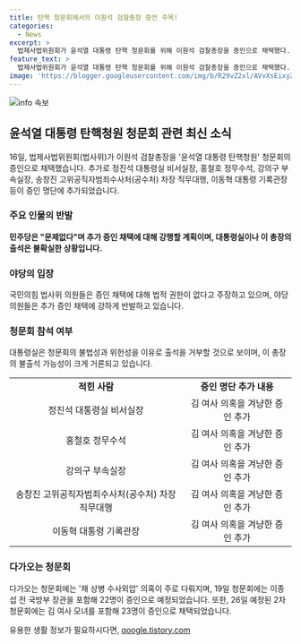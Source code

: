 ```yaml
---
title: 탄핵 청문회에서의 이원석 검찰총장 증언 주목!
categories:
  - News
excerpt: >
  법제사법위원회가 윤석열 대통령 탄핵 청문회를 위해 이원석 검찰총장을 증인으로 채택했다. 추가로 정진석 대통령실장, 홍철호 정무수석, 강의구 부속실장, 송창진 공수처 차장 직무대행, 이동혁 대통령 기록관장 등 6명도 추가 증인 명단에 올라갔다. 이들은 김건희 여사 의혹과 도이치모터스 주가조작 사건 등을 겨냥한 것으로 알려졌으며, 이에 대해 야당은 강하게 반발하고 있다. 대검찰청으로 출근한 이원석 총장은 출석 가능성이 낮은 상황이다. 19일에는 이종섭 전 국방부 장관을 포함해 22명, 26일에는 김 여사 모녀를 포함해 23명이 증인으로 예정돼 있지만, 대통령실과 이 총장은 출석하지 않을 것으로 전망된다.
feature_text: >
  법제사법위원회가 윤석열 대통령 탄핵 청문회를 위해 이원석 검찰총장을 증인으로 채택했다. 추가로 정진석 대통령실장, 홍철호 정무수석, 강의구 부속실장, 송창진 공수처 차장 직무대행, 이동혁 대통령 기록관장 등 6명도 추가 증인 명단에 올라갔다. 이들은 김건희 여사 의혹과 도이치모터스 주가조작 사건 등을 겨냥한 것으로 알려졌으며, 이에 대해 야당은 강하게 반발하고 있다. 대검찰청으로 출근한 이원석 총장은 출석 가능성이 낮은 상황이다. 19일에는 이종섭 전 국방부 장관을 포함해 22명, 26일에는 김 여사 모녀를 포함해 23명이 증인으로 예정돼 있지만, 대통령실과 이 총장은 출석하지 않을 것으로 전망된다.
image: 'https://blogger.googleusercontent.com/img/b/R29vZ2xl/AVvXsEixyZcFfHzMRdzZMjFBmAUKJYCLCGyLL1o632UiGVXcaFdKo_bkvkuCioo0uUKlGfBVcT3P84aROyZIXSBEx3Aw5nCQ3pTgDom1WDC4m8eifvWiAmWEEVb4x6G_l8C0QH225ldMjyaFvpxGEBGNO37VmDTDMHGhJPq73UglMfDca1-0aw/s1600/blogspot.png'
---
```


<p><img src="https://blogger.googleusercontent.com/img/b/R29vZ2xl/AVvXsEixyZcFfHzMRdzZMjFBmAUKJYCLCGyLL1o632UiGVXcaFdKo_bkvkuCioo0uUKlGfBVcT3P84aROyZIXSBEx3Aw5nCQ3pTgDom1WDC4m8eifvWiAmWEEVb4x6G_l8C0QH225ldMjyaFvpxGEBGNO37VmDTDMHGhJPq73UglMfDca1-0aw/s1600/blogspot.png" alt="info 속보" /></p>

<h2 data-ke-size="size26">윤석열 대통령 탄핵청원 청문회 관련 최신 소식</h2>

<p data-ke-size="size16">16일, 법제사법위원회(법사위)가 이원석 검찰총장을 '윤석열 대통령 탄핵청원' 청문회의 증인으로 채택했습니다. 추가로 정진석 대통령실 비서실장, 홍철호 정무수석, 강의구 부속실장, 송창진 고위공직자범죄수사처(공수처) 차장 직무대행, 이동혁 대통령 기록관장 등이 증인 명단에 추가되었습니다.</p>

<h3 data-ke-size="size24">주요 인물의 반발</h3>

<p data-ke-size="size16"><b>민주당은 "문제없다"며 추가 증인 채택에 대해 강행할 계획이며, 대통령실이나 이 총장의 출석은 불확실한 상황입니다.</b></p>

<h3 data-ke-size="size24">야당의 입장</h3>

<p data-ke-size="size16">국민의힘 법사위 의원들은 증인 채택에 대해 법적 권한이 없다고 주장하고 있으며, 야당 의원들은 추가 증인 채택에 강하게 반발하고 있습니다.</p>

<h3 data-ke-size="size24">청문회 참석 여부</h3>

<p data-ke-size="size16">대통령실은 청문회의 불법성과 위헌성을 이유로 출석을 거부할 것으로 보이며, 이 총장의 불출석 가능성이 크게 거론되고 있습니다. </p>

<table>
    <tr>
        <td style="text-align: center; height: 17px;"><b>적힌 사람</b></td>
        <td style="text-align: center; height: 17px;"><b>증인 명단 추가 내용</b></td>
    </tr>
    <tr>
        <td style="text-align: center;">정진석 대통령실 비서실장</td>
        <td style="text-align: center;">김 여사 의혹을 겨냥한 증인 추가</td>
    </tr>
    <tr>
        <td style="text-align: center;">홍철호 정무수석</td>
        <td style="text-align: center;">김 여사 의혹을 겨냥한 증인 추가</td>
    </tr>
    <tr>
        <td style="text-align: center;">강의구 부속실장</td>
        <td style="text-align: center;">김 여사 의혹을 겨냥한 증인 추가</td>
    </tr>
    <tr>
        <td style="text-align: center;">송창진 고위공직자범죄수사처(공수처) 차장 직무대행</td>
        <td style="text-align: center;">김 여사 의혹을 겨냥한 증인 추가</td>
    </tr>
    <tr>
        <td style="text-align: center;">이동혁 대통령 기록관장</td>
        <td style="text-align: center;">김 여사 의혹을 겨냥한 증인 추가</td>
    </tr>
</table>

<h3 data-ke-size="size24">다가오는 청문회</h3>

<p data-ke-size="size16">다가오는 청문회에는 '채 상병 수사외압' 의혹이 주로 다뤄지며, 19일 청문회에는 이종섭 전 국방부 장관을 포함해 22명이 증인으로 예정되었습니다. 또한, 26일 예정된 2차 청문회에는 김 여사 모녀를 포함해 23명이 증인으로 채택되었습니다.</p>
유용한 생활 정보가 필요하시다면, <a href="https://qoogle.tistory.com" rel="dofollow">qoogle.tistory.com</a>


